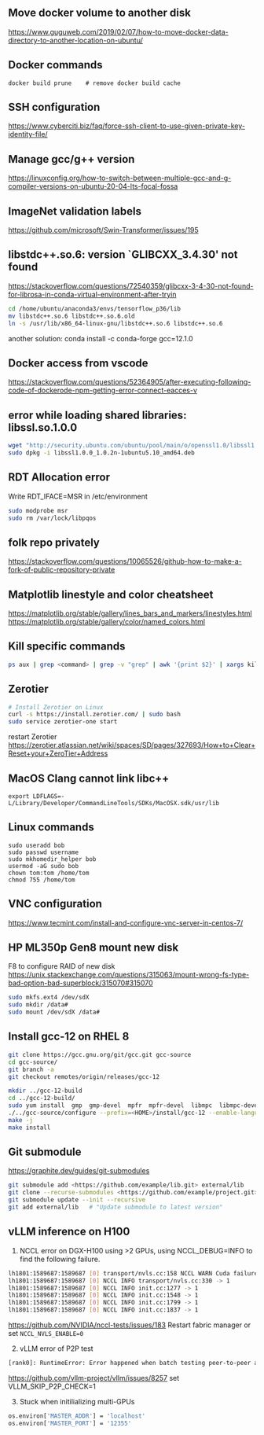 ## Move docker volume to another disk
https://www.guguweb.com/2019/02/07/how-to-move-docker-data-directory-to-another-location-on-ubuntu/

## Docker commands
```
docker build prune    # remove docker build cache
```

## SSH configuration
https://www.cyberciti.biz/faq/force-ssh-client-to-use-given-private-key-identity-file/

## Manage gcc/g++ version
https://linuxconfig.org/how-to-switch-between-multiple-gcc-and-g-compiler-versions-on-ubuntu-20-04-lts-focal-fossa

## ImageNet validation labels
https://github.com/microsoft/Swin-Transformer/issues/195

## libstdc++.so.6: version `GLIBCXX_3.4.30' not found
https://stackoverflow.com/questions/72540359/glibcxx-3-4-30-not-found-for-librosa-in-conda-virtual-environment-after-tryin
```bash
cd /home/ubuntu/anaconda3/envs/tensorflow_p36/lib
mv libstdc++.so.6 libstdc++.so.6.old
ln -s /usr/lib/x86_64-linux-gnu/libstdc++.so.6 libstdc++.so.6
```
another solution: conda install -c conda-forge gcc=12.1.0

## Docker access from vscode
https://stackoverflow.com/questions/52364905/after-executing-following-code-of-dockerode-npm-getting-error-connect-eacces-v

## error while loading shared libraries: libssl.so.1.0.0
```bash
wget "http://security.ubuntu.com/ubuntu/pool/main/o/openssl1.0/libssl1.0.0_1.0.2n-1ubuntu5.10_amd64.deb"
sudo dpkg -i libssl1.0.0_1.0.2n-1ubuntu5.10_amd64.deb
```

## RDT Allocation error
Write RDT_IFACE=MSR in /etc/environment
```bash
sudo modprobe msr
sudo rm /var/lock/libpqos
```

## folk repo privately
https://stackoverflow.com/questions/10065526/github-how-to-make-a-fork-of-public-repository-private

## Matplotlib linestyle and color cheatsheet
https://matplotlib.org/stable/gallery/lines_bars_and_markers/linestyles.html
https://matplotlib.org/stable/gallery/color/named_colors.html

## Kill specific commands
```bash
ps aux | grep <command> | grep -v "grep" | awk '{print $2}' | xargs kill
```

## Zerotier
```bash
# Install Zerotier on Linux
curl -s https://install.zerotier.com/ | sudo bash
sudo service zerotier-one start
```
restart Zerotier
https://zerotier.atlassian.net/wiki/spaces/SD/pages/327693/How+to+Clear+Reset+your+ZeroTier+Address

## MacOS Clang cannot link libc++
```
export LDFLAGS=-L/Library/Developer/CommandLineTools/SDKs/MacOSX.sdk/usr/lib
```

## Linux commands
```
sudo useradd bob
sudo passwd username
sudo mkhomedir_helper bob
usermod -aG sudo bob
chown tom:tom /home/tom
chmod 755 /home/tom
```

## VNC configuration
https://www.tecmint.com/install-and-configure-vnc-server-in-centos-7/

## HP ML350p Gen8 mount new disk
F8 to configure RAID of new disk
https://unix.stackexchange.com/questions/315063/mount-wrong-fs-type-bad-option-bad-superblock/315070#315070
```bash
sudo mkfs.ext4 /dev/sdX
sudo mkdir /data#
sudo mount /dev/sdX /data#
```

## Install gcc-12 on RHEL 8
```bash
git clone https://gcc.gnu.org/git/gcc.git gcc-source
cd gcc-source/
git branch -a
git checkout remotes/origin/releases/gcc-12

mkdir ../gcc-12-build
cd ../gcc-12-build/
sudo yum install  gmp  gmp-devel  mpfr  mpfr-devel  libmpc  libmpc-devel
./../gcc-source/configure --prefix=<HOME>/install/gcc-12 --enable-languages=c,c++
make -j
make install
```

## Git submodule
https://graphite.dev/guides/git-submodules
```bash
git submodule add <https://github.com/example/lib.git> external/lib
git clone --recurse-submodules <https://github.com/example/project.git>
git submodule update --init --recursive
git add external/lib   # "Update submodule to latest version"
```

## vLLM inference on H100 
1. NCCL error on DGX-H100 using >2 GPUs, using NCCL_DEBUG=INFO to find the following failure.
```bash
lh1801:1589687:1589687 [0] transport/nvls.cc:158 NCCL WARN Cuda failure 1 'invalid argument'
lh1801:1589687:1589687 [0] NCCL INFO transport/nvls.cc:330 -> 1
lh1801:1589687:1589687 [0] NCCL INFO init.cc:1277 -> 1
lh1801:1589687:1589687 [0] NCCL INFO init.cc:1548 -> 1
lh1801:1589687:1589687 [0] NCCL INFO init.cc:1799 -> 1
lh1801:1589687:1589687 [0] NCCL INFO init.cc:1837 -> 1
```
https://github.com/NVIDIA/nccl-tests/issues/183
Restart fabric manager or set `NCCL_NVLS_ENABLE=0`

2. vLLM error of P2P test
```bash
[rank0]: RuntimeError: Error happened when batch testing peer-to-peer access from (...)
```
https://github.com/vllm-project/vllm/issues/8257
set VLLM_SKIP_P2P_CHECK=1

3. Stuck when initilializing multi-GPUs
```bash
os.environ['MASTER_ADDR'] = 'localhost'
os.environ['MASTER_PORT'] = '12355' 
```
